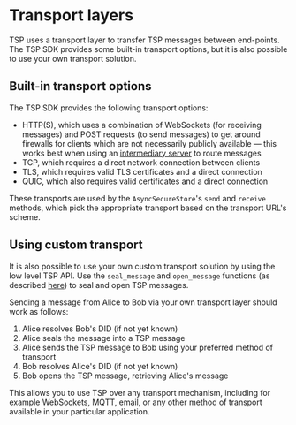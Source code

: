# Transport layers

TSP uses a transport layer to transfer TSP messages between end-points. The TSP SDK provides some built-in transport options, but it is also possible to use your own transport solution.

## Built-in transport options

The TSP SDK provides the following transport options:

- HTTP(S), which uses a combination of WebSockets (for receiving messages) and POST requests (to send messages) to get around firewalls for clients which are not necessarily publicly available — this works best when using an [intermediary server](./intermediary.md) to route messages
- TCP, which requires a direct network connection between clients
- TLS, which requires valid TLS certificates and a direct connection
- QUIC, which also requires valid certificates and a direct connection

These transports are used by the `AsyncSecureStore`'s `send` and `receive` methods, which pick the appropriate transport based on the transport URL's scheme.

## Using custom transport

It is also possible to use your own custom transport solution by using the low level TSP API. Use the `seal_message` and `open_message` functions (as described [here](./sdk-apis.md#seal-and-open-a-tsp-message)) to seal and open TSP messages.

Sending a message from Alice to Bob via your own transport layer should work as follows:

1. Alice resolves Bob's DID (if not yet known)
2. Alice seals the message into a TSP message
3. Alice sends the TSP message to Bob using your preferred method of transport
4. Bob resolves Alice's DID (if not yet known)
5. Bob opens the TSP message, retrieving Alice's message

This allows you to use TSP over any transport mechanism, including for example WebSockets, MQTT, email, or any other method of transport available in your particular application.
